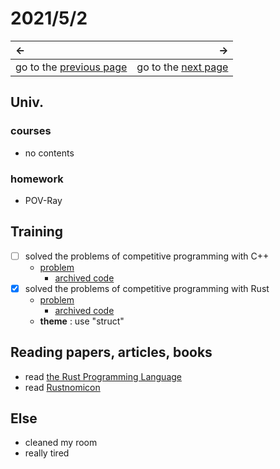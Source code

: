 # 2021/5/2
|←|→|
|:---|---:|
go to the [previous page](./1st.md) | go to the [next page](./3rd.md)

## Univ.
### courses
- no contents

### homework
- POV-Ray

## Training
- [ ] solved the problems of competitive programming with C++
    - [problem](url)
        - [archived code](url)
- [x] solved the problems of competitive programming with Rust
    - [problem](https://atcoder.jp/contests/abc185/tasks/abc185_b)
        - [archived code](https://github.com/OtsuKotsu/training_rust/blob/main/archive/ABC/ABC185/b.rs)
    - **theme** : use "struct"

## Reading papers, articles, books
- read [the Rust Programming Language](https://doc.rust-jp.rs/book-ja/title-page.html)
- read [Rustnomicon](https://doc.rust-jp.rs/rust-nomicon-ja/)

## Else
- cleaned my room
- really tired
